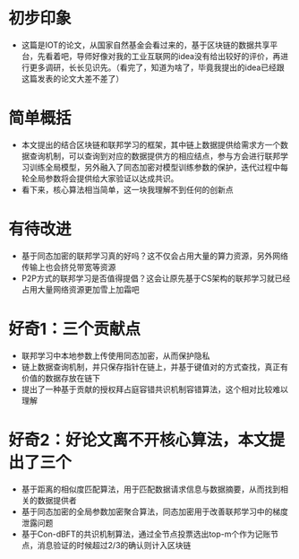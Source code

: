 # 初步印象
- 这篇是IOT的论文，从国家自然基金会看过来的，基于区块链的数据共享平台，先看着吧，导师好像对我的工业互联网的idea没有给出较好的评价，再进行更多调研，长长见识先。（看完了，知道为啥了，毕竟我提出的idea已经跟这篇发表的论文大差不差了）

# 简单概括
- 本文提出的结合区块链和联邦学习的框架，其中链上数据提供给需求方一个数据查询机制，可以查询到对应的数据提供方的相应结点，参与方会进行联邦学习训练全局模型，另外融入了同态加密对模型训练参数的保护，迭代过程中每轮全局参数将会提供给大家验证以达成共识。
- 看下来，核心算法相当简单，这一块我理解不到任何的创新点

# 有待改进
- 基于同态加密的联邦学习真的好吗？这不仅会占用大量的算力资源，另外网络传输上也会挤兑带宽等资源
- P2P方式的联邦学习是否值得提倡？这会让原先基于CS架构的联邦学习就已经占用大量网络资源更加雪上加霜吧

# 好奇1：三个贡献点
- 联邦学习中本地参数上传使用同态加密，从而保护隐私
- 链上数据查询机制，并只保存指针在链上，并基于键值对的方式查找，真正有价值的数据存放在链下
- 提出了一种基于贡献的授权拜占庭容错共识机制容错算法，这个相对比较难以理解

# 好奇2：好论文离不开核心算法，本文提出了三个
- 基于距离的相似度匹配算法，用于匹配数据请求信息与数据摘要，从而找到相关的数据提供者
- 基于同态加密的全局参数加密聚合算法，同态加密用于改善联邦学习中的梯度泄露问题
- 基于Con-dBFT的共识机制算法，通过全节点投票选出top-m个作为记账节点，消息验证的时候超过2/3的确认则计入区块链


